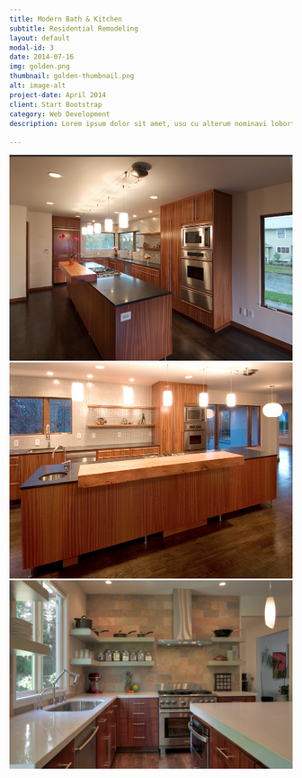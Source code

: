 ```yaml
---
title: Modern Bath & Kitchen
subtitle: Residential Remodeling
layout: default
modal-id: 3
date: 2014-07-16
img: golden.png
thumbnail: golden-thumbnail.png
alt: image-alt
project-date: April 2014
client: Start Bootstrap
category: Web Development
description: Lorem ipsum dolor sit amet, usu cu alterum nominavi lobortis. At duo novum diceret. Tantas apeirian vix et, usu sanctus postulant inciderint ut, populo diceret necessitatibus in vim. Cu eum dicam feugiat noluisse.

---
```


<img src="img/portfolio/modern-bath-kitchen/1.png" class="img-responsive img-centered" alt="{{ post.alt }}">
<img src="img/portfolio/modern-bath-kitchen/2.png" class="img-responsive img-centered" alt="{{ post.alt }}">
<img src="img/portfolio/modern-bath-kitchen/3.png" class="img-responsive img-centered" alt="{{ post.alt }}">